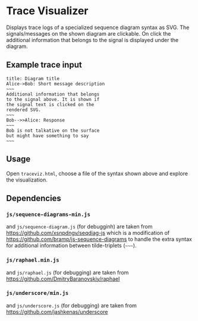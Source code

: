 # Trace Visualizer

Displays trace logs of a specialized sequence diagram syntax as SVG. The
signals/messages on the shown diagram are clickable. On click the additional
information that belongs to the signal is displayed under the diagram.

## Example trace input

```
title: Diagram title
Alice->Bob: Short message description
~~~
Additional information that belongs
to the signal above. It is shown if
the signal text is clicked on the
rendered SVG.
~~~
Bob-->>Alice: Response
~~~
Bob is not talkative on the surface
but might have something to say
~~~ 
```


## Usage

Open `traceviz.html`, choose a file of the syntax shown above
and explore the visualization.


## Dependencies

### `js/sequence-diagrams-min.js`

and `js/sequence-diagram.js` (for debugginh) are
taken from https://github.com/xsnpdngv/seqdiag-js which is a
modification of https://github.com/bramp/js-sequence-diagrams to handle
the extra syntax for additional information between tilde-triplets
(`~~~`).


### `js/raphael.min.js`

and `js/raphael.js` (for debugging) are taken from
https://github.com/DmitryBaranovskiy/raphael


### `js/underscore/min.js`

and `js/underscore.js` (for debugging) are taken from
https://github.com/jashkenas/underscore

